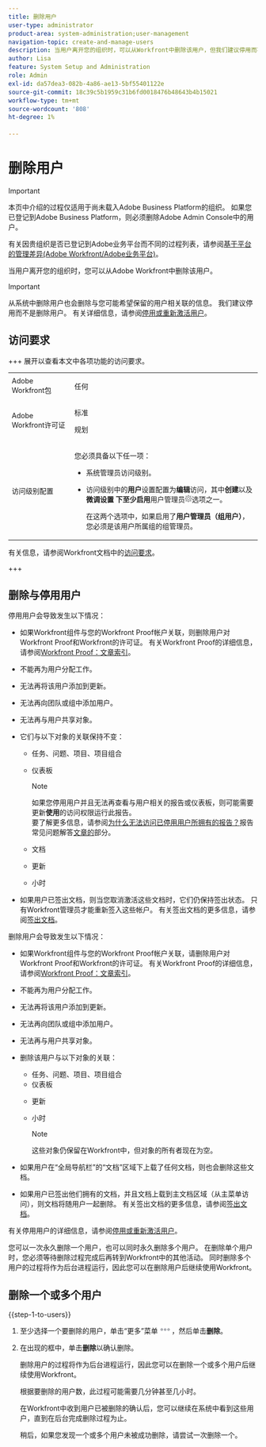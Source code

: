 ```yaml
---
title: 删除用户
user-type: administrator
product-area: system-administration;user-management
navigation-topic: create-and-manage-users
description: 当用户离开您的组织时，可以从Workfront中删除该用户，但我们建议停用而不是删除这些用户。
author: Lisa
feature: System Setup and Administration
role: Admin
exl-id: da57dea3-082b-4a86-ae13-5bf55401122e
source-git-commit: 18c39c5b1959c31b6fd0018476b48643b4b15021
workflow-type: tm+mt
source-wordcount: '808'
ht-degree: 1%

---
```


# 删除用户

>[!IMPORTANT]
>
>本页中介绍的过程仅适用于尚未载入Adobe Business Platform的组织。 如果您已登记到Adobe Business Platform，则必须删除Adobe Admin Console中的用户。
>
>有关因贵组织是否已登记到Adobe业务平台而不同的过程列表，请参阅[基于平台的管理差异(Adobe Workfront/Adobe业务平台)](../../../administration-and-setup/get-started-wf-administration/actions-in-admin-console.md)。

当用户离开您的组织时，您可以从Adobe Workfront中删除该用户。

>[!IMPORTANT]
>
>从系统中删除用户也会删除与您可能希望保留的用户相关联的信息。 我们建议停用而不是删除用户。 有关详细信息，请参阅[停用或重新激活用户](../../../administration-and-setup/add-users/create-and-manage-users/deactivate-a-user.md)。
<!--
>* The procedure described on this page applies only to organizations that have not yet been onboarded to the Admin Console. If your organization has been onboarded to the Adobe Admin Console, you must perform this action through the Adobe Admin Console.
>
>Deleting a user from the [!DNL Adobe Admin Console] deactivates the user in [!DNL Workfront], but does not delete them from [!DNL Workfront].
>
>  For instructions on deleting a user in the Adobe Admin Console, see the section "Permanently delete users" in the article [Manage users individually](https://helpx.adobe.com/enterprise/using/manage-users-individually.html) or contact your Adobe Admin Console Administrator.
>
>  For a list of procedures that differ based on whether your organization has been onboarded to the Adobe Admin Console, see [Platform-based administration differences (Adobe Workfront/Adobe Business Platform)](../../../administration-and-setup/get-started-wf-administration/actions-in-admin-console.md).
>
-->

## 访问要求

+++ 展开以查看本文中各项功能的访问要求。

<table style="table-layout:auto"> 
 <col> 
 <col> 
 <tbody> 
  <tr> 
   <td>Adobe Workfront包</td> 
   <td><p>任何</p></td> 
  </tr> 
  <tr> 
   <td>Adobe Workfront许可证</td> 
   <td><p>标准</p><p>规划</p></td> 
  </tr> 
  <tr> 
   <td>访问级别配置</td> 
   <td> <p>您必须具备以下任一项：</p> 
    <ul> 
     <li> <p>系统管理员访问级别。 </li> 
     <li> <p>访问级别中的<b>用户</b>设置配置为<b>编辑</b>访问，其中<b>创建</b>以及<b>微调设置</b> <b>下至少启用</b>用户管理员<img src="assets/gear-icon-in-access-levels.png">选项之一。 </p> <p>在这两个选项中，如果启用了<b>用户管理员（组用户）</b>，您必须是该用户所属组的组管理员。</p> </li> 
    </ul> </td> 
  </tr> 
 </tbody> 
</table>

有关信息，请参阅Workfront文档中的[访问要求](/help/quicksilver/administration-and-setup/add-users/access-levels-and-object-permissions/access-level-requirements-in-documentation.md)。

+++

## 删除与停用用户

停用用户会导致发生以下情况：

* 如果Workfront组件与您的Workfront Proof帐户关联，则删除用户对Workfront Proof和Workfront的许可证。 有关Workfront Proof的详细信息，请参阅[Workfront Proof：文章索引](../../../workfront-proof/workfront-proof.md)。
* 不能再为用户分配工作。
* 无法再将该用户添加到更新。
* 无法再向团队或组中添加用户。
* 无法再与用户共享对象。
* 它们与以下对象的关联保持不变：

   * 任务、问题、项目、项目组合
   * 仪表板

     >[!NOTE]
     >
     >如果您停用用户并且无法再查看与用户相关的报告或仪表板，则可能需要更新&#x200B;**使用**&#x200B;的访问权限运行此报告。\
     >要了解更多信息，请参阅[为什么无法访问已停用用户所拥有的报告？](../../../reports-and-dashboards/reports/tips-tricks-and-troubleshooting/reports-faq.md#why)报告常见问题解答[文章的](../../../reports-and-dashboards/reports/tips-tricks-and-troubleshooting/reports-faq.md)部分。

   * 文档
   * 更新
   * 小时

* 如果用户已签出文档，则当您取消激活这些文档时，它们仍保持签出状态。 只有Workfront管理员才能重新签入这些帐户。 有关签出文档的更多信息，请参阅[签出文档](../../../documents/managing-documents/check-out-documents.md)。

删除用户会导致发生以下情况：

* 如果Workfront组件与您的Workfront Proof帐户关联，请删除用户对Workfront Proof和Workfront的许可证。 有关Workfront Proof的详细信息，请参阅[Workfront Proof：文章索引](../../../workfront-proof/workfront-proof.md)。
* 不能再为用户分配工作。
* 无法再将该用户添加到更新。
* 无法再向团队或组中添加用户。
* 无法再与用户共享对象。
* 删除该用户与以下对象的关联：

   * 任务、问题、项目、项目组合
   * 仪表板

  <!--
     >[!NOTE]
     >
     >You also lose access to custom sections that contained dashboards associated to the deleted user.  
     >To learn more, see the [How do I access a dashboard that contains a report owned by a deleted user?](../../../reports-and-dashboards/reports/tips-tricks-and-troubleshooting/reports-faq.md#how) section of the [Reports FAQs](../../../reports-and-dashboards/reports/tips-tricks-and-troubleshooting/reports-faq.md) article.
     -->

   * 更新
   * 小时

     >[!NOTE]
     >
     >这些对象仍保留在Workfront中，但对象的所有者现在为空。

* 如果用户在“全局导航栏”的“文档”区域下上载了任何文档，则也会删除这些文档。
* 如果用户已签出他们拥有的文档，并且文档上载到主文档区域（从主菜单访问），则文档将随用户一起删除。 有关签出文档的更多信息，请参阅[签出文档](../../../documents/managing-documents/check-out-documents.md)。

有关停用用户的详细信息，请参阅[停用或重新激活用户](../../../administration-and-setup/add-users/create-and-manage-users/deactivate-a-user.md)。

您可以一次永久删除一个用户，也可以同时永久删除多个用户。 在删除单个用户时，您必须等待删除过程完成后再转到Workfront中的其他活动。 同时删除多个用户的过程将作为后台进程运行，因此您可以在删除用户后继续使用Workfront。

## 删除一个或多个用户

{{step-1-to-users}}

1. 至少选择一个要删除的用户，单击“更多”菜单![更多图标](assets/more-icon.png)，然后单击&#x200B;**删除**。
1. 在出现的框中，单击&#x200B;**删除**&#x200B;以确认删除。

   删除用户的过程将作为后台进程运行，因此您可以在删除一个或多个用户后继续使用Workfront。

   根据要删除的用户数，此过程可能需要几分钟甚至几小时。

   在Workfront中收到用户已被删除的确认后，您可以继续在系统中看到这些用户，直到在后台完成删除过程为止。

   稍后，如果您发现一个或多个用户未被成功删除，请尝试一次删除一个。
